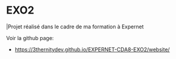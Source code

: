 # EXO2

|Projet réalisé dans le cadre de ma formation à Expernet 

Voir la github page:
- https://3thernitydev.github.io/EXPERNET-CDA8-EXO2/website/
